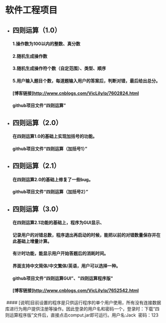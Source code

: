 ﻿
# 软件工程项目
* ## 四则运算（1.0）
  #### 1.操作数为100以内的整数、真分数
  #### 2.随机生成操作数
  #### 3.随机生成操作符个数（自定范围）、类型、顺序
  #### 5.用户输入题目个数，每道题输入用户的答案后，判断对错，最后给出总分。
  #### [博客链接]http://www.cnblogs.com/VicLily/p/7602824.html
  #### github项目文件“四则运算”
* ## 四则运算（2.0）
  #### 在四则运算1.0的基础上实现加括号的功能。
  #### github项目文件“四则运算（加括号1）”
* ## 四则运算（2.1）
  #### 在四则运算2.0的基础上修复了一些bug。
  #### github项目文件“四则运算（加括号2）”
* ## 四则运算（3.0）
  #### 在四则运算2.1功能的基础上，程序为GUI显示、
  #### 记录用户的对错总数，程序退出再启动的时候，能把以前的对错数量保存并在此基础上增量计算。
  #### 有计时功能，能显示用户开始答题后的消耗时间。
  #### 界面支持中文简体/中文繁体/英语，用户可以选择一种。
  #### github项目文件“四则运算GUI”、"四则运算程序版"
  #### [博客链接]http://www.cnblogs.com/VicLily/p/7652542.html
  #### [说明]目前设置的程序是只供运行程序的单个用户使用，所有没有连接数据库进行为用户提供注册等操作。因此登录的用户名和密码一个，登录时：下载“四则运算程序版”文件后，直接点击comput.jar即可运行。用户名:Jack  密码：123
